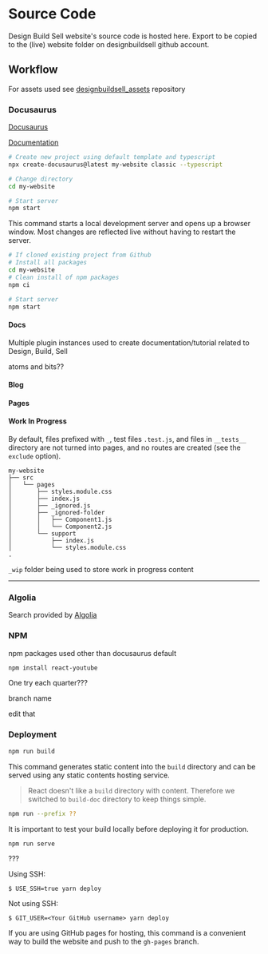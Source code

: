 # Source Code
Design Build Sell website's source code is hosted here. Export to be copied to the (live) website folder on designbuildsell github account.


## Workflow

For assets used see [designbuildsell_assets](https://github.com/aecabhijeet/designbuildsell_assets) repository

### Docusaurus

[Docusaurus](https://docusaurus.io/)

[Documentation](https://docusaurus.io/docs)

```bash
# Create new project using default template and typescript
npx create-docusaurus@latest my-website classic --typescript

# Change directory
cd my-website

# Start server
npm start
```
This command starts a local development server and opens up a browser window. Most changes are reflected live without having to restart the server.

```bash
# If cloned existing project from Github
# Install all packages
cd my-website
# Clean install of npm packages
npm ci

# Start server
npm start

```

#### Docs

Multiple plugin instances used to create documentation/tutorial related to Design, Build, Sell

atoms and bits??




#### Blog


#### Pages



#### Work In Progress

By default, files prefixed with `_`, test files `.test.js`, and files in `__tests__` directory are not turned into pages, and no routes are created (see the `exclude` option).

```
my-website
├── src
│   └── pages
│       ├── styles.module.css
│       ├── index.js
│       ├── _ignored.js
│       ├── _ignored-folder
│       │   ├── Component1.js
│       │   └── Component2.js
│       └── support
│           ├── index.js
│           └── styles.module.css
.
```

`_wip` folder being used to store work in progress content

---

### Algolia

Search provided by [Algolia](https://dashboard.algolia.com/)

### NPM

npm packages used other than docusaurus default

```bash title="react-youtube"
npm install react-youtube
```
One try each quarter???

branch name

edit that





### Deployment

```bash
npm run build
```

This command generates static content into the `build` directory and can be served using any static contents hosting service.

> React doesn't like a `build` directory with content. Therefore we switched to `build-doc` directory to keep things simple.


```bash
npm run --prefix ??
```

It is important to test your build locally before deploying it for production.


```bash
npm run serve
```

???

Using SSH:

```
$ USE_SSH=true yarn deploy
```

Not using SSH:

```
$ GIT_USER=<Your GitHub username> yarn deploy
```

If you are using GitHub pages for hosting, this command is a convenient way to build the website and push to the `gh-pages` branch.

